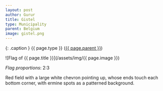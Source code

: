 ```yaml
---
layout: post
author: Gurur
title: Gistel
type: Municipality
parent: Belgium
image: gistel.png
---
```

{: .caption }
{{ page.type }} ([{{ page.parent }}](/2019/03/14/belgium.html))

![Flag of {{ page.title }}](/assets/img/{{ page.image }})

*Flag proportions*: 2:3

Red field with a large white chevron pointing up, whose ends touch each bottom corner, with ermine spots as a patterned background.